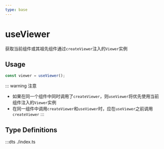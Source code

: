 ```yaml
---
type: base
---
```


# useViewer

获取当前组件或其祖先组件通过`createViewer`注入的`Viewer`实例

## Usage

```ts
const viewer = useViewer();
```

::: warning 注意

- 如果在同一个组件中同时调用了`createViewer`，则`useViewer`将优先使用当前组件注入的`Viewer`实例
- 在同一组件中调用`createViewer`和`useViewer`时，应在`useViewer`之前调用`createViewer`
  :::

## Type Definitions

:::dts ./index.ts
